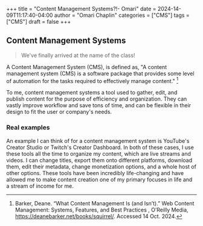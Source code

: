 +++
title = "Content Management Systems?!- Omari"
date = 2024-14-09T11:17:40-04:00
author = "Omari Chaplin"
categories = ["CMS"]
tags = ["CMS"]
draft = false
+++



## Content Management Systems  

> We've finally arrived at the name of the class!

A Content Management System (CMS), is defined as, "A content management system (CMS) is a software package that provides some level of automation for the tasks required to effectively manage content." [^1]

To me, content management systems a tool used to gather, edit, and publish content for the purpose of efficiency and organization. They can vastly improve workflow and save tons of time, and can be flexible in their design to fit the user or company's needs.

### Real examples

An example I can think of for a content management system is YouTube's Creator Studio or Twitch's Creator Dashboard. In both of these cases, I use these tools all the time to organize my content, which are live streams and videos. I can change titles, export them onto different platforms, download them, edit their metadata, change monetization options, and a whole host of other options. These tools have been incredibly life-changing and have allowed me to make content creation one of my primary focuses in life and a stream of income for me.

[^1]: Barker, Deane. “What Content Management Is (and Isn’t).” Web Content Management: Systems, Features, and Best Practices , O’Reilly Media, https://deanebarker.net/books/squirrel/. Accessed 14 Oct. 2024. 